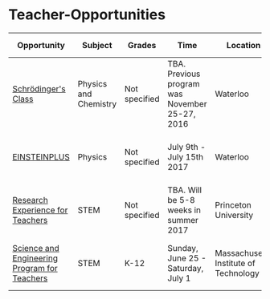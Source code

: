 # Teacher-Opportunities

| Opportunity  | Subject |  Grades | Time | Location |App Deadline  | Cost | Notes |
| ------------ | ------- | ------- | ---- | -------- | ------------ | ---- | ----- |
| [Schrödinger's Class](https://uwaterloo.ca/institute-for-quantum-computing/programs/schrodingers-class) | Physics and Chemistry | Not specified | TBA. Previous program was November 25-27, 2016 | Waterloo | TBA | No cost. Some full travel and subsidies available | online form available to hear about 2017 program when announced |
| [EINSTEINPLUS](http://www.perimeterinstitute.ca/outreach/teachers/programs-and-opportunities/einsteinplus) | Physics | Not specified | July 9th - July 15th 2017 | Waterloo | April 7, 2017 | $300 (CDN) | Full travel reimbursements (with restrictions) available | |
| [Research Experience for Teachers](http://pccm.princeton.edu/education/ret-research-experience-teachers/program-structure) | STEM | Not specified | TBA. Will be 5-8 weeks in summer 2017 | Princeton University | TBA | salary of $1000 per week | [More information](http://pccm.princeton.edu/education/teacher-programs) | |
| [Science and Engineering Program for Teachers](https://sept.mit.edu/) | STEM | K-12 | Sunday, June 25 - Saturday, July 1 | Massachusetts Institute of Technology | February 17, 2017 | $1,200.00. [Housing and meals covered by program](https://sept.mit.edu/program-details) | |

